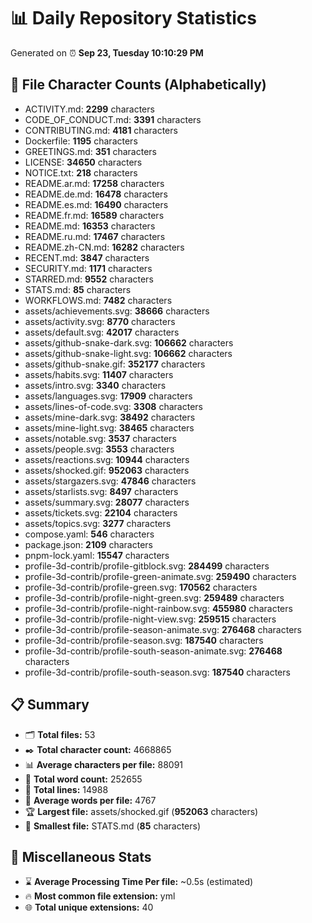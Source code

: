 # 📊 Daily Repository Statistics
Generated on ⏰ **Sep 23, Tuesday 10:10:29 PM**

## 📂 File Character Counts (Alphabetically)
- ACTIVITY.md: **2299** characters
- CODE_OF_CONDUCT.md: **3391** characters
- CONTRIBUTING.md: **4181** characters
- Dockerfile: **1195** characters
- GREETINGS.md: **351** characters
- LICENSE: **34650** characters
- NOTICE.txt: **218** characters
- README.ar.md: **17258** characters
- README.de.md: **16478** characters
- README.es.md: **16490** characters
- README.fr.md: **16589** characters
- README.md: **16353** characters
- README.ru.md: **17467** characters
- README.zh-CN.md: **16282** characters
- RECENT.md: **3847** characters
- SECURITY.md: **1171** characters
- STARRED.md: **9552** characters
- STATS.md: **85** characters
- WORKFLOWS.md: **7482** characters
- assets/achievements.svg: **38666** characters
- assets/activity.svg: **8770** characters
- assets/default.svg: **42017** characters
- assets/github-snake-dark.svg: **106662** characters
- assets/github-snake-light.svg: **106662** characters
- assets/github-snake.gif: **352177** characters
- assets/habits.svg: **11407** characters
- assets/intro.svg: **3340** characters
- assets/languages.svg: **17909** characters
- assets/lines-of-code.svg: **3308** characters
- assets/mine-dark.svg: **38492** characters
- assets/mine-light.svg: **38465** characters
- assets/notable.svg: **3537** characters
- assets/people.svg: **3553** characters
- assets/reactions.svg: **10944** characters
- assets/shocked.gif: **952063** characters
- assets/stargazers.svg: **47846** characters
- assets/starlists.svg: **8497** characters
- assets/summary.svg: **28077** characters
- assets/tickets.svg: **22104** characters
- assets/topics.svg: **3277** characters
- compose.yaml: **546** characters
- package.json: **2109** characters
- pnpm-lock.yaml: **15547** characters
- profile-3d-contrib/profile-gitblock.svg: **284499** characters
- profile-3d-contrib/profile-green-animate.svg: **259490** characters
- profile-3d-contrib/profile-green.svg: **170562** characters
- profile-3d-contrib/profile-night-green.svg: **259489** characters
- profile-3d-contrib/profile-night-rainbow.svg: **455980** characters
- profile-3d-contrib/profile-night-view.svg: **259515** characters
- profile-3d-contrib/profile-season-animate.svg: **276468** characters
- profile-3d-contrib/profile-season.svg: **187540** characters
- profile-3d-contrib/profile-south-season-animate.svg: **276468** characters
- profile-3d-contrib/profile-south-season.svg: **187540** characters

## 📋 Summary
- 🗂️ **Total files:** 53
- ✒️ **Total character count:** 4668865
- 📊 **Average characters per file:** 88091
- 📝 **Total word count:** 252655
- 🧾 **Total lines:** 14988
- 📐 **Average words per file:** 4767
- 🏆 **Largest file:** assets/shocked.gif (**952063** characters)
- 🥉 **Smallest file:** STATS.md (**85** characters)

## 🌟 Miscellaneous Stats
- ⌛ **Average Processing Time Per file:** ~0.5s (estimated)
- 🔥 **Most common file extension:** yml
- 🌐 **Total unique extensions:** 40
